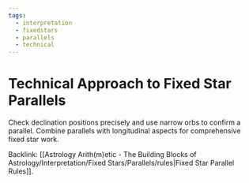 ```yaml
---
tags:
  - interpretation
  - fixedstars
  - parallels
  - technical
---
```

# Technical Approach to Fixed Star Parallels

Check declination positions precisely and use narrow orbs to confirm a parallel. Combine parallels with longitudinal aspects for comprehensive fixed star work.

Backlink: [[Astrology Arith(m)etic - The Building Blocks of Astrology/Interpretation/Fixed Stars/Parallels/rules|Fixed Star Parallel Rules]].
